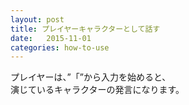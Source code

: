 ```yaml
---
layout: post
title: プレイヤーキャラクターとして話す
date:   2015-11-01
categories: how-to-use
---
```


プレイヤーは、”「”から入力を始めると、  
演じているキャラクターの発言になります。
